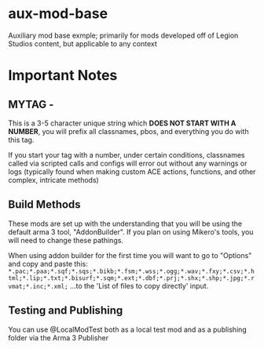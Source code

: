 # aux-mod-base
Auxiliary mod base exmple; primarily for mods developed off of Legion Studios content, but applicable to any context

# Important Notes
## MYTAG -
This is a 3-5 character unique string which **DOES NOT START WITH A NUMBER**, you will prefix all classnames, pbos, and everything you do with this tag.

If you start your tag with a number, under certain conditions, classnames called via scripted calls and configs will error out without any warnings or logs (typically found when making custom ACE actions, functions, and other complex, intricate methods)

## Build Methods
These mods are set up with the understanding that you will be using the default arma 3 tool, "AddonBuilder". If you plan on using Mikero's tools, you will need to change these pathings.

When using addon builder for the first time you will want to go to "Options" and copy and paste this:
`*.pac;*.paa;*.sqf;*.sqs;*.bikb;*.fsm;*.wss;*.ogg;*.wav;*.fxy;*.csv;*.html;*.lip;*.txt;*.bisurf;*.sqm;*.ext;*.dbf;*.prj;*.shx;*.shp;*.jpg;*.rvmat;*.inc;*.xml;`
...to the 'List of files to copy directly' input.

## Testing and Publishing
You can use @LocalModTest both as a local test mod and as a publishing folder via the Arma 3 Publisher
